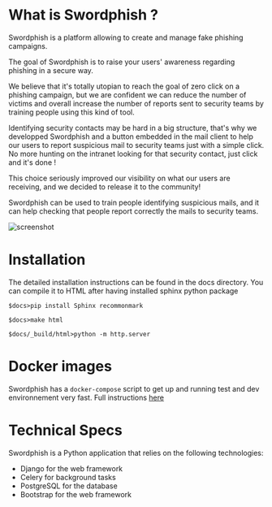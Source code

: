 # What is Swordphish ?

Swordphish is a platform allowing to create and manage fake phishing campaigns.

The goal of Swordphish is to raise your users' awareness regarding phishing in a secure way.

We believe that it's totally utopian to reach the goal of zero click on a phishing campaign, but we are confident we can reduce the number of victims and overall increase the number of reports sent to security teams by training people using this kind of tool.

Identifying security contacts may be hard in a big structure, that's why we developped Swordphish and a button embedded in the mail client to help our users to report suspicious mail to security teams just with a simple click. No more hunting on the intranet looking for that security contact, just click and it's done !

This choice seriously improved our visibility on what our users are receiving, and we decided to release it to the community!

Swordphish can be used to train people identifying suspicious mails, and it can help checking that people report correctly the mails to security teams.

![screenshot](https://github.com/societe-generale/swordphish-awareness/blob/master/docs/images/00-global-swordphish.png?raw=true)

# Installation

The detailed installation instructions can be found in the docs directory. You can compile it to HTML after having installed sphinx python package

```$docs>pip install Sphinx recommonmark```

```$docs>make html```

```$docs/_build/html>python -m http.server```

# Docker images

Swordphish has a `docker-compose` script to get up and running test and dev environnement very fast. Full instructions [here](https://github.com/societe-generale/swordphish-awareness/tree/master/docker)

# Technical Specs

Swordphish is a Python application that relies on the following technologies:

* Django for the web framework
* Celery for background tasks
* PostgreSQL for the database
* Bootstrap for the web framework


